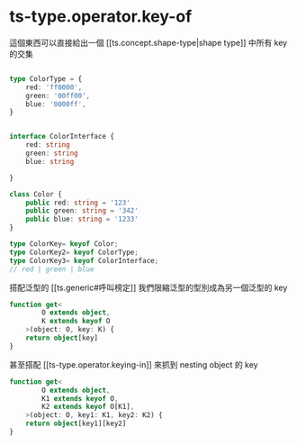 # ts-type.operator.key-of

這個東西可以直接給出一個 [[ts.concept.shape-type|shape type]] 中所有 key 的交集

```ts

type ColorType = {
    red: 'ff0000',
    green: '00ff00',
    blue: '0000ff',
}


interface ColorInterface {
    red: string
    green: string
    blue: string

}

class Color {
    public red: string = '123'
    public green: string = '342'
    public blue: string = '1233'
}

type ColorKey= keyof Color;
type ColorKey2= keyof ColorType;
type ColorKey3= keyof ColorInterface;
// red | green | blue
```

搭配泛型的 [[ts.generic#呼叫榜定]] 我們限縮泛型的型別成為另一個泛型的 key


```ts
function get<
        O extends object, 
        K extends keyof O
    >(object: O, key: K) {
    return object[key]
}

```

甚至搭配 [[ts-type.operator.keying-in]] 來抓到 nesting object 的 key 
```ts
function get<
        O extends object, 
        K1 extends keyof O,
        K2 extends keyof O[K1],
    >(object: O, key1: K1, key2: K2) {
    return object[key1][key2]
}
```